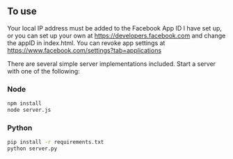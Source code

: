 ## To use

Your local IP address must be added to the Facebook App ID I have set up, or you can set up your own at https://developers.facebook.com and change the appID in index.html. You can revoke app settings at https://www.facebook.com/settings?tab=applications

There are several simple server implementations included. Start a server with one of the following:

### Node

```sh
npm install
node server.js
```

### Python

```sh
pip install -r requirements.txt
python server.py
```
